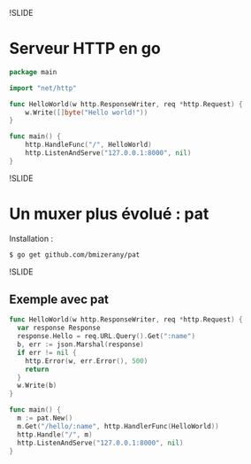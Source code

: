 !SLIDE
# Serveur HTTP en go #

```go
package main

import "net/http"

func HelloWorld(w http.ResponseWriter, req *http.Request) {
	w.Write([]byte("Hello world!"))
}

func main() {
	http.HandleFunc("/", HelloWorld)
	http.ListenAndServe("127.0.0.1:8000", nil)
}
```

!SLIDE
# Un muxer plus évolué : pat #

Installation :

```bash
$ go get github.com/bmizerany/pat
```

!SLIDE
## Exemple avec pat ##

```go
func HelloWorld(w http.ResponseWriter, req *http.Request) {
  var response Response
  response.Hello = req.URL.Query().Get(":name")
  b, err := json.Marshal(response)
  if err != nil {
    http.Error(w, err.Error(), 500)
    return
  }
  w.Write(b)
}

func main() {
  m := pat.New()
  m.Get("/hello/:name", http.HandlerFunc(HelloWorld))
  http.Handle("/", m)
  http.ListenAndServe("127.0.0.1:8000", nil)
}
```
